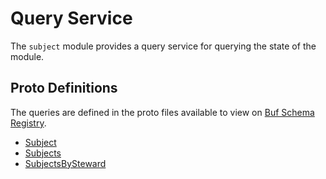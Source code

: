 # Query Service

The `subject` module provides a query service for querying the state of the module.

## Proto Definitions

The queries are defined in the proto files available to view on [Buf Schema Registry](https://buf.build/chora/subject).

<!-- listed alphabetically -->

- [Subject](https://buf.build/chora/subject/docs/main:chora.subject.v1#chora.subject.v1.Query.Subject)
- [Subjects](https://buf.build/chora/subject/docs/main:chora.subject.v1#chora.subject.v1.Query.Subjects)
- [SubjectsBySteward](https://buf.build/chora/subject/docs/main:chora.subject.v1#chora.subject.v1.Query.SubjectsBySteward)
